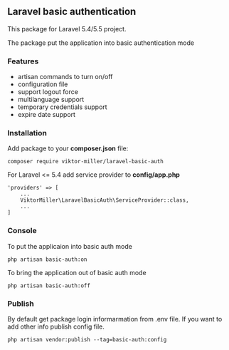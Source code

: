 ## Laravel basic authentication ##

This package for Laravel 5.4/5.5 project.

The package put the application into basic authentication mode

### Features ###
- artisan commands to turn on/off
- configuration file
- support logout force
- multilanguage support
- temporary credentials support
- expire date support

### Installation ###

Add package to your **composer.json** file:

    composer require viktor-miller/laravel-basic-auth
	
For Laravel <= 5.4 add service provider to **config/app.php**

	'providers' => [
   		...
      	ViktorMiller\LaravelBasicAuth\ServiceProvider::class,
      	...
	]

### Console ###

To put the applicaion into basic auth mode

	php artisan basic-auth:on

To bring the application out of basic auth mode

	php artisan basic-auth:off

### Publish ###

By default get package login informarmation from .env file. If you want to add other info publish config file.

	php artisan vendor:publish --tag=basic-auth:config
